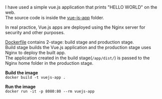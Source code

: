 I have used a simple vue.js application that prints "HELLO WORLD" on the web.  
The source code is inside the [vue-js-app](vue-js-app) folder.

In real practice, Vue.js apps are deployed using the Nginx server for security and other purposes.

[Dockerfile](Dockerfile) contains 2-stage: build stage and production stage.  
Build stage builds the Vue.js application and the production stage uses Nginx to deploy the built app.  
The application created in the build stage(`/app/dist/`) is passed to the Nginx home folder in the production stage.

**Build the image**  
`docker build -t vuejs-app .`

**Run the image**  
`docker run -it -p 8080:80 --rm vuejs-app`
